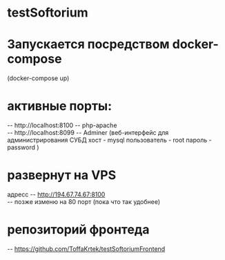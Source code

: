 # testSoftorium
# Запускается посредством docker-compose
 (docker-compose up)
# активные порты:
--  http://localhost:8100 -- php-apache         
--  http://localhost:8099 -- Adminer (веб-интерфейс для администрирования СУБД хост - mysql пользователь - root пароль - password )


# развернут на VPS
адресс -- http://194.67.74.67:8100                  
 -- позже изменю на 80 порт (пока что так удобнее)

# репозиторий фронтеда
-- https://github.com/ToffaKrtek/testSoftoriumFrontend
